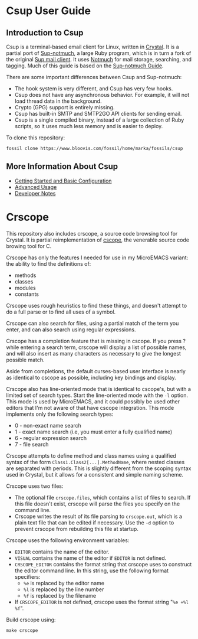 # Csup User Guide

## Introduction to Csup

Csup is a terminal-based email client for Linux,
written in [Crystal](https://crystal-lang.org/).  It is a partial port of
[Sup-notmuch](https://www.bloovis.com/fossil/home/marka/fossils/sup-notmuch/home), a large
Ruby program, which is in turn
a fork of the original [Sup mail client](https://github.com/sup-heliotrope/sup).
It uses [Notmuch](https://notmuchmail.org/) for mail storage, searching, and tagging.
Much of this guide is based on the [Sup-notmuch Guide](https://www.bloovis.com/supguide/).

There are some important differences between Csup and Sup-notmuch:

* The hook system is very different, and Csup has very few hooks.
* Csup does not have any asynchronous behavior.  For example, it will not load
thread data in the background.
* Crypto (GPG) support is entirely missing.
* Csup has built-in SMTP and SMTP2GO API clients for sending email.
* Csup is a single compiled binary, instead of a large collection of Ruby scripts, so it
uses much less memory and is easier to deploy.

To clone this repository:

```
fossil clone https://www.bloovis.com/fossil/home/marka/fossils/csup
```

## More Information About Csup

* [Getting Started and Basic Configuration](gettingstarted/index.md)
* [Advanced Usage](advancedusage/index.md)
* [Developer Notes](developernotes/index.md)


# Crscope

This repository also includes crscope, a source code browsing tool
for Crystal.  It is partial reimplementation of
[cscope](https://cscope.sourceforge.net/), the venerable source code browing tool for C.

Crscope has only the features I needed for use in
my MicroEMACS variant: the ability to find the definitions of:

* methods
* classes
* modules
* constants

Crscope uses rough heuristics to find these things, and doesn't attempt to do a full parse or to find
all uses of a symbol.

Crscope can also search for files, using a partial match of the term you enter, and
can also search using regular expressions.

Crscope has a completion feature that is missing in cscope.  If you
press ?  while entering a search term, crscope will display a list of
possible names, and will also insert as many characters as necessary
to give the longest possible match.

Aside from completions, the default curses-based user interface is
nearly as identical to cscope as possible, including key bindings and
display.

Crscope also has line-oriented mode that is identical to cscope's, but with
a limited set of search types.  Start the line-oriented mode with the `-l` option.
This mode is used by MicroEMACS, and it could possibly be used other editors
that I'm not aware of that have cscope integration.  This mode implements only the following search types:

* 0 - non-exact name search
* 1 - exact name search (i.e, you must enter a fully qualified name)
* 6 - regular expression search
* 7 - file search

Crscope attempts to define method and class names using a qualified
syntax of the form `Class1.Class2[...].MethodName`, where nested
classes are separated with periods.  This is slightly different from
the scoping syntax used in Crystal, but it allows for a consistent and
simple naming scheme.

Crscope uses two files:

* The optional file `crscope.files`, which contains a
  list of files to search.  If this file doesn't exist, crscope will parse the
  files you specify on the command line.
* Crscope writes the result of its file parsing
  to `crscope.out`, which is a plain text file that can be edited if
  necessary.  Use the `-d` option to prevent crscope from rebuilding
  this file at startup.

Crscope uses the following environment variables:

* `EDITOR` contains the name of the editor.
* `VISUAL` contains the name of the editor if `EDITOR` is not defined.
* `CRSCOPE_EDITOR` contains the format string that crscope uses to
  construct the editor command line.  In this string, use the following
  format specifiers:
  - `%e` is replaced by the editor name
  - `%l` is replaced by the line number
  - `%f` is replaced by the filename 
* If `CRSCOPE_EDITOR` is not defined, crscope uses the format string
  "`%e +%l %f`".

Build crscope using:

    make crscope
